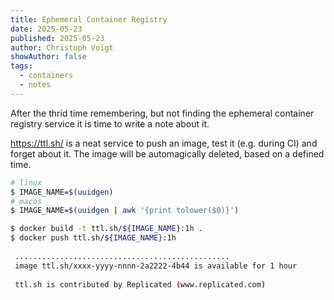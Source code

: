 ```yaml
---
title: Ephemeral Container Registry
date: 2025-05-23
published: 2025-05-23
author: Christoph Voigt
showAuthor: false
tags:
  - containers
  - notes
---
```

After the thrid time remembering, but not finding the ephemeral container registry service it is time to write a note about it.

 https://ttl.sh/ is a neat service to push an image, test it (e.g. during CI) and forget about it. The image will be automagically deleted, based on a defined time.

```bash
# linux
$ IMAGE_NAME=$(uuidgen)
# macos
$ IMAGE_NAME=$(uuidgen | awk '{print tolower($0)}')

$ docker build -t ttl.sh/${IMAGE_NAME}:1h .
$ docker push ttl.sh/${IMAGE_NAME}:1h
 
 ................................................
 image ttl.sh/xxxx-yyyy-nnnn-2a2222-4b44 is available for 1 hour
 
 ttl.sh is contributed by Replicated (www.replicated.com)
```
